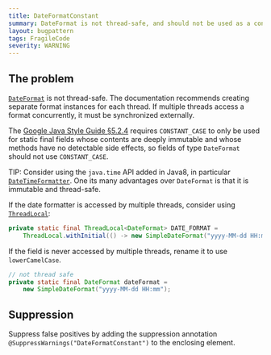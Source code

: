 ```yaml
---
title: DateFormatConstant
summary: DateFormat is not thread-safe, and should not be used as a constant field.
layout: bugpattern
tags: FragileCode
severity: WARNING
---
```


<!--
*** AUTO-GENERATED, DO NOT MODIFY ***
To make changes, edit the @BugPattern annotation or the explanation in docs/bugpattern.
-->


## The problem
[`DateFormat`][] is not thread-safe. The documentation recommends creating
separate format instances for each thread. If multiple threads access a format
concurrently, it must be synchronized externally.

The [Google Java Style Guide §5.2.4][style] requires `CONSTANT_CASE` to only be
used for static final fields whose contents are deeply immutable and whose
methods have no detectable side effects, so fields of type `DateFormat` should
not use `CONSTANT_CASE`.

TIP: Consider using the `java.time` API added in Java8, in particular
[`DateTimeFormatter`][]. One its many advantages over `DateFormat` is that it is
immutable and thread-safe.

If the date formatter is accessed by multiple threads, consider using
[`ThreadLocal`][]:

```java
private static final ThreadLocal<DateFormat> DATE_FORMAT =
    ThreadLocal.withInitial(() -> new SimpleDateFormat("yyyy-MM-dd HH:mm"));

```

If the field is never accessed by multiple threads, rename it to use
`lowerCamelCase`.

```java
// not thread safe
private static final DateFormat dateFormat =
    new SimpleDateFormat("yyyy-MM-dd HH:mm");

```

[`DateFormat`]: http://docs.oracle.com/javase/8/docs/api/java/text/DateFormat.html
[`ThreadLocal`]: http://docs.oracle.com/javase/8/docs/api/java/lang/ThreadLocal.html
[`DateTimeFormatter`]: https://docs.oracle.com/javase/8/docs/api/java/time/format/DateTimeFormatter.html

[style]: https://google.github.io/styleguide/javaguide.html#s5.2.4-constant-names

## Suppression
Suppress false positives by adding the suppression annotation `@SuppressWarnings("DateFormatConstant")` to the enclosing element.

